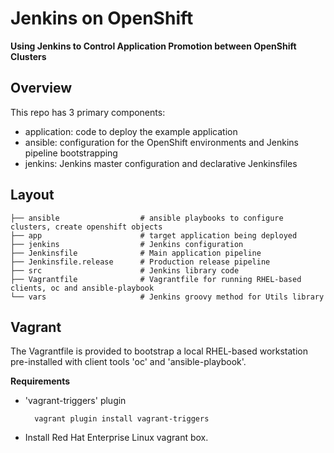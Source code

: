 # Jenkins on OpenShift 

**Using Jenkins to Control Application Promotion between OpenShift Clusters**

## Overview

This repo has 3 primary components:

- application: code to deploy the example application
- ansible: configuration for the OpenShift environments and Jenkins pipeline bootstrapping
- jenkins: Jenkins master configuration and declarative Jenkinsfiles

## Layout

```
├── ansible                  # ansible playbooks to configure clusters, create openshift objects
├── app                      # target application being deployed
├── jenkins                  # Jenkins configuration
├── Jenkinsfile              # Main application pipeline
├── Jenkinsfile.release      # Production release pipeline
├── src                      # Jenkins library code
├── Vagrantfile              # Vagrantfile for running RHEL-based clients, oc and ansible-playbook
└── vars                     # Jenkins groovy method for Utils library
```

## Vagrant

The Vagrantfile is provided to bootstrap a local RHEL-based workstation pre-installed with client tools 'oc' and 'ansible-playbook'.

**Requirements**

- 'vagrant-triggers' plugin

        vagrant plugin install vagrant-triggers
- Install Red Hat Enterprise Linux vagrant box.
